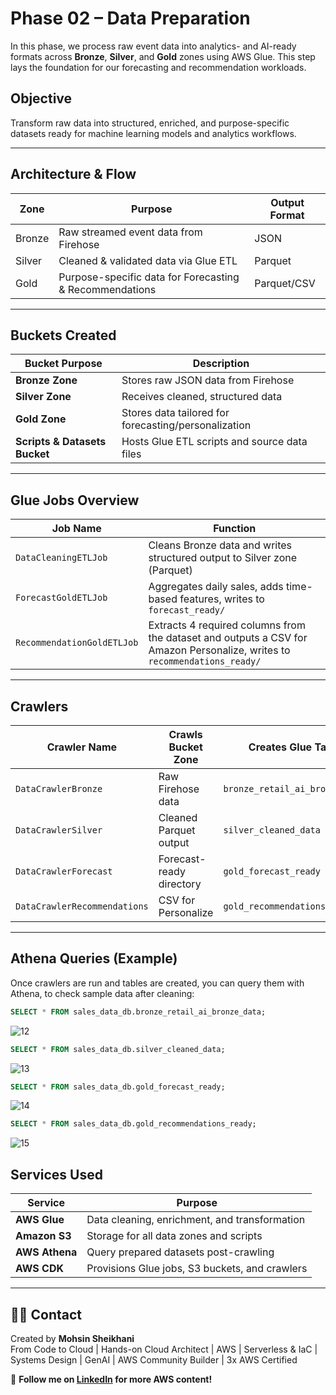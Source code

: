 # Phase 02 – Data Preparation

In this phase, we process raw event data into analytics- and AI-ready formats across **Bronze**, **Silver**, and **Gold** zones using AWS Glue. This step lays the foundation for our forecasting and recommendation workloads.

## Objective

Transform raw data into structured, enriched, and purpose-specific datasets ready for machine learning models and analytics workflows.

---

## Architecture & Flow

| Zone     | Purpose                                                  | Output Format |
|----------|----------------------------------------------------------|---------------|
| Bronze   | Raw streamed event data from Firehose                    | JSON          |
| Silver   | Cleaned & validated data via Glue ETL                    | Parquet       |
| Gold     | Purpose-specific data for Forecasting & Recommendations | Parquet/CSV   |

---

## Buckets Created

| Bucket Purpose                      | Description                                   |
|------------------------------------|-----------------------------------------------|
| **Bronze Zone**                    | Stores raw JSON data from Firehose            |
| **Silver Zone**                    | Receives cleaned, structured data             |
| **Gold Zone**                      | Stores data tailored for forecasting/personalization |
| **Scripts & Datasets Bucket**     | Hosts Glue ETL scripts and source data files  |

---

## Glue Jobs Overview

| Job Name                | Function                                                                 |
|-------------------------|--------------------------------------------------------------------------|
| `DataCleaningETLJob`       | Cleans Bronze data and writes structured output to Silver zone (Parquet) |
| `ForecastGoldETLJob`    | Aggregates daily sales, adds time-based features, writes to `forecast_ready/` |
| `RecommendationGoldETLJob` | Extracts 4 required columns from the dataset and outputs a CSV for Amazon Personalize, writes to `recommendations_ready/` |

---

## Crawlers

| Crawler Name         | Crawls Bucket Zone       | Creates Glue Table        |
|----------------------|--------------------------|----------------------------|
| `DataCrawlerBronze`     | Raw Firehose data         | `bronze_retail_ai_bronze_data`            |
| `DataCrawlerSilver`     | Cleaned Parquet output    | `silver_cleaned_data`     |
| `DataCrawlerForecast`   | Forecast-ready directory  | `gold_forecast_ready`       |
| `DataCrawlerRecommendations`  | CSV for Personalize       | `gold_recommendations_ready`      |

---

## Athena Queries (Example)

Once crawlers are run and tables are created, you can query them with Athena, to check sample data after cleaning:

```sql
SELECT * FROM sales_data_db.bronze_retail_ai_bronze_data;
```
![12](https://github.com/user-attachments/assets/50df5028-6d97-4cf8-8bd8-1c53e7c4341c)


```sql
SELECT * FROM sales_data_db.silver_cleaned_data;
```
![13](https://github.com/user-attachments/assets/6c2389a6-ec85-4894-b48a-9b645ba3ea3d)

```sql
SELECT * FROM sales_data_db.gold_forecast_ready;
```
![14](https://github.com/user-attachments/assets/dfa87647-14a6-4e6f-9476-996ebd65372e)

```sql
SELECT * FROM sales_data_db.gold_recommendations_ready;
```
![15](https://github.com/user-attachments/assets/9a6d74de-d388-4a56-b9c5-7b322a59d128)


## Services Used

| Service              | Purpose                                               |
| -------------------- | ----------------------------------------------------- |
| **AWS Glue** | Data cleaning, enrichment, and transformation                                  |
| **Amazon S3**        | Storage for all data zones and scripts |
| **AWS Athena**  | Query prepared datasets post-crawling          |
| **AWS CDK**          | Provisions Glue jobs, S3 buckets, and crawlers                |

---

## 🙋‍♂️ Contact

Created by **Mohsin Sheikhani**  
From Code to Cloud | Hands-on Cloud Architect | AWS | Serverless & IaC | Systems Design | GenAI | AWS Community Builder | 3x AWS Certified

🚀 **Follow me on [LinkedIn](https://www.linkedin.com/in/mohsin-sheikhani/) for more AWS content!**

